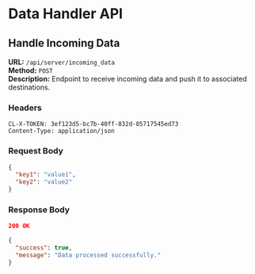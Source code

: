 # Data Handler API

## Handle Incoming Data
**URL:** `/api/server/incoming_data`  
**Method:** `POST`  
**Description:** Endpoint to receive incoming data and push it to associated destinations.
### Headers
```http
CL-X-TOKEN: 3ef123d5-bc7b-40ff-832d-85717545ed73
Content-Type: application/json
```
### Request Body
```json
{
  "key1": "value1",
  "key2": "value2"
}
```
### Response Body 
```json
200 OK

{
  "success": true,
  "message": "Data processed successfully."
}
```